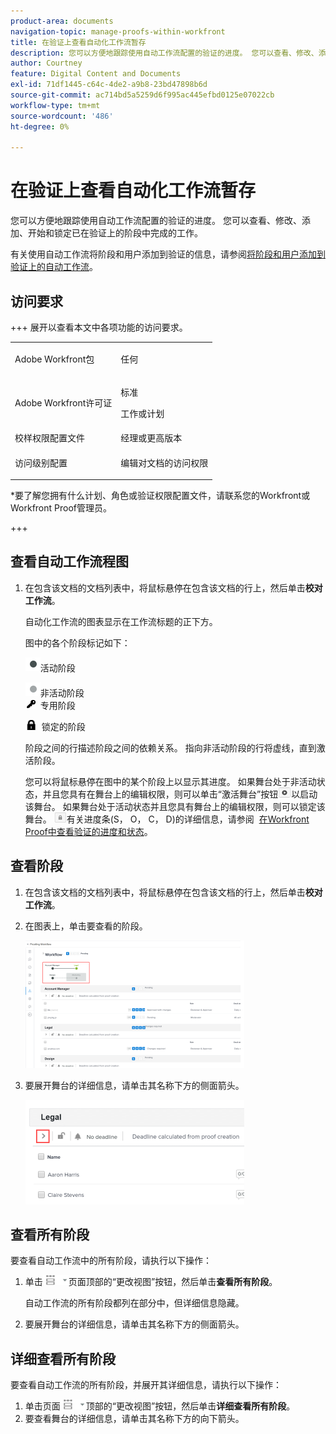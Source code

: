 ```yaml
---
product-area: documents
navigation-topic: manage-proofs-within-workfront
title: 在验证上查看自动化工作流暂存
description: 您可以方便地跟踪使用自动工作流配置的验证的进度。 您可以查看、修改、添加、开始和锁定已在验证上的阶段中完成的工作。
author: Courtney
feature: Digital Content and Documents
exl-id: 71df1445-c64c-4de2-a9b8-23bd47898b6d
source-git-commit: ac714bd5a5259d6f995ac445efbd0125e07022cb
workflow-type: tm+mt
source-wordcount: '486'
ht-degree: 0%

---
```


# 在验证上查看自动化工作流暂存

您可以方便地跟踪使用自动工作流配置的验证的进度。 您可以查看、修改、添加、开始和锁定已在验证上的阶段中完成的工作。

有关使用自动工作流将阶段和用户添加到验证的信息，请参阅[将阶段和用户添加到验证上的自动工作流](../../../review-and-approve-work/proofing/managing-proofs-within-workfront/add-stages-users-to-automated-workflow-proof.md)。

## 访问要求

+++ 展开以查看本文中各项功能的访问要求。

<table style="table-layout:auto"> 
 <col> 
 <col> 
 <tbody> 
  <tr> 
   <td role="rowheader">Adobe Workfront包</td> 
   <td>
   <p>任何</p>
   </td> 
  </tr> 
  <tr> 
   <td role="rowheader">Adobe Workfront许可证</td> 
   <td>
   <p>标准</p >
   <p>工作或计划</p>
   </td> 
  </tr> 
  <tr> 
   <td role="rowheader">校样权限配置文件 </td> 
   <td>经理或更高版本</td> 
  </tr> 
  <tr> 
   <td role="rowheader">访问级别配置</td> 
   <td> <p>编辑对文档的访问权限</p></td> 
  </tr> 
 </tbody> 
</table>

&#42;要了解您拥有什么计划、角色或验证权限配置文件，请联系您的Workfront或Workfront Proof管理员。

+++

## 查看自动工作流程图

1. 在包含该文档的文档列表中，将鼠标悬停在包含该文档的行上，然后单击&#x200B;**校对工作流**。

   自动化工作流的图表显示在工作流标题的正下方。

   图中的各个阶段标记如下：

   ![dot.png](assets/dot.png)活动阶段

   ![gray_dot.png](assets/grey-dot.png)非活动阶段\
   ![sbw-key-icon.png](assets/sbw-key-icon.png)  专用阶段

   ![sbw-padlock-icon.png](assets/sbw-padlock-icon.png)  锁定的阶段

   阶段之间的行描述阶段之间的依赖关系。 指向非活动阶段的行将虚线，直到激活阶段。

   您可以将鼠标悬停在图中的某个阶段上以显示其进度。 如果舞台处于非活动状态，并且您具有在舞台上的编辑权限，则可以单击“激活舞台”按钮![激活舞台](assets/activate-stage-btn.png)以启动该舞台。 如果舞台处于活动状态并且您具有舞台上的编辑权限，则可以锁定该舞台。 ![锁定阶段](assets/lock-stage-btn.png)有关进度条(S， O， C， D)的详细信息，请参阅  [在Workfront Proof中查看验证的进度和状态](../../../workfront-proof/wp-work-proofsfiles/manage-your-work/view-progress-and-status-of-proof.md)。

## 查看阶段

1. 在包含该文档的文档列表中，将鼠标悬停在包含该文档的行上，然后单击&#x200B;**校对工作流**。
1. 在图表上，单击要查看的阶段。

   ![查看阶段图](assets/view-stage-diagram-350x204.png)

1. 要展开舞台的详细信息，请单击其名称下方的侧面箭头。

   ![阶段详细信息](assets/stage-details-caret-350x167.png)

## 查看所有阶段

要查看自动工作流中的所有阶段，请执行以下操作：

1. 单击![更改视图](assets/change-view-btn.png)页面顶部的“更改视图”按钮，然后单击&#x200B;**查看所有阶段**。

   自动工作流的所有阶段都列在部分中，但详细信息隐藏。

1. 要展开舞台的详细信息，请单击其名称下方的侧面箭头。

## 详细查看所有阶段

要查看自动工作流的所有阶段，并展开其详细信息，请执行以下操作：

1. 单击页面![更改视图](assets/change-view-btn.png)顶部的“更改视图”按钮，然后单击&#x200B;**详细查看所有阶段**。
1. 要查看舞台的详细信息，请单击其名称下方的向下箭头。
